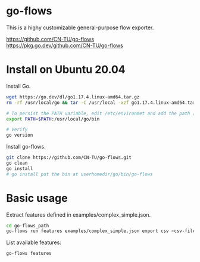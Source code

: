 # go-flows
This is a highy customizable general-purpose flow exporter.

https://github.com/CN-TU/go-flows  
https://pkg.go.dev/github.com/CN-TU/go-flows

# Install on Ubuntu 20.04

Install Go.
```bash
wget https://go.dev/dl/go1.17.4.linux-amd64.tar.gz
rm -rf /usr/local/go && tar -C /usr/local -xzf go1.17.4.linux-amd64.tar.gz

# To persist the PATH variable, edit /etc/environmet and add the path /usr/local/go/bin.  
export PATH=$PATH:/usr/local/go/bin

# Verify
go version
```

Install go-flows.
```bash
git clone https://github.com/CN-TU/go-flows.git
go clean
go install
# go install put the bin at userhomedir/go/bin/go-flows
```
# Basic usage

Extract features defined in examples/complex_simple.json.
```bash
cd go-flows_path
go-flows run features examples/complex_simple.json export csv <csv-file> source libpcap <pcap-file>
```
List available features:
```bash
go-flows features
```
